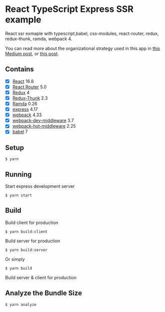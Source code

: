 # React TypeScript Express SSR example

React ssr exmaple with typescript,babel, css-modules, react-router, redux, redux-thunk, ramda, webpack 4.

You can read more about the organizational strategy used in this app in
[this Medium post](https://medium.com/@nate_wang/feature-oriented-architecture-for-web-applications-2b48e358afb0), or
[this post](https://jaysoo.ca/2016/02/28/organizing-redux-application/).

## Contains

- [x] [React](https://facebook.github.io/react/) 16.8
- [x] [React Router](https://github.com/ReactTraining/react-router) 5.0
- [x] [Redux](https://github.com/reactjs/redux) 4
- [x] [Redux-Thunk](https://github.com/gaearon/redux-thunk) 2.3
- [x] [Ramda](https://github.com/ramda/ramda) 0.26
- [x] [express](https://github.com/expressjs/express) 4.17
- [x] [webpack](https://github.com/webpack/webpack) 4.33
- [x] [webpack-dev-middleware](https://github.com/webpack/webpack-dev-middleware) 3.7
- [x] [webpack-hot-middleware](https://github.com/webpack-contrib/webpack-hot-middleware) 2.25
- [x] [babel](https://github.com/babel/babel) 7

## Setup

```
$ yarn
```

## Running

Start express development server

```
$ yarn start
```

## Build

Build client for production

```
$ yarn build:client
```

Build server for production

```
$ yarn build:server
```

Or simply

```
$ yarn build
```

Build server & client for production

## Analyze the Bundle Size

```
$ yarn analyze
```

